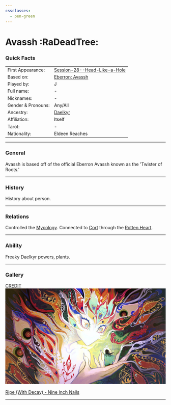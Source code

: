 ```yaml
---
cssclasses:
  - pen-green
---
```

# Avassh :RaDeadTree:
### Quick Facts

|                    |                                                                                                                        |
| ------------------ | ---------------------------------------------------------------------------------------------------------------------- |
| First Appearance:  | [Session-28--Head-Like-a-Hole](../-Session-Notes/-6-Hand-me-my-shovel-we-are-going-in/Session-28--Head-Like-a-Hole.md) |
| Based on:          | [Eberron: Avassh](https://eberron.fandom.com/wiki/Avassh)                                                              |
| Played by:         | J                                                                                                                      |
| Full name:         | -                                                                                                                      |
| Nicknames:         | -                                                                                                                      |
| Gender & Pronouns: | Any/All                                                                                                                |
| Ancestry:          | [Daelkyr](../-Groups/Daelkyr.md)                                                                                       |
| Affiliation:       | Itself                                                                                                                 |
| Tarot:             | -                                                                                                                      |
| Nationality:       | Eldeen Reaches                                                                                                         |
***
### General
Avassh is based off of the official Eberron Avassh known as the 'Twister of Roots.' 


***
### History
History about person.

***
### Relations
Controlled the [Mycology](../-Groups/Mycology.md).
Connected to [Cort](-Player/Cort.md) through the [Rotten Heart](../-Elements-of-the-Prophecy/1-Rotten-Heart.md).

***
### Ability
Freaky Daelkyr powers, plants.

***
### Gallery

[CREDIT](https://www.instagram.com/silly_chaotic/)
![avaash-one](-images/avaash-one.jpg)

[Ripe (With Decay) - Nine Inch Nails](https://youtu.be/HkrUlSKRQRo?si=ytjKI4sY1uFdRnrJ)

***
